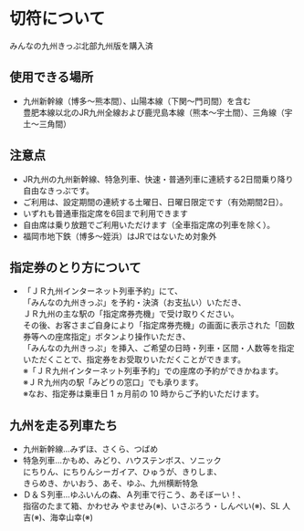 # 切符について

みんなの九州きっぷ北部九州版を購入済

## 使用できる場所
- 九州新幹線（博多～熊本間）、山陽本線（下関～門司間）を含む<br>
  豊肥本線以北のJR九州全線および鹿児島本線（熊本～宇土間）、三角線（宇土～三角間）

## 注意点
- JR九州の九州新幹線、特急列⾞、快速・普通列⾞に連続する2⽇間乗り降り⾃由なきっぷです。
- ご利⽤は、設定期間の連続する⼟曜⽇、⽇曜⽇限定です（有効期間2⽇）。
- いずれも普通⾞指定席を6回まで利⽤できます
- 自由席は乗り放題でご利用いただけます（全車指定席の列車を除く）。
- 福岡市地下鉄（博多～姪浜）はJRではないため対象外

## 指定券のとり方について
- 「ＪＲ九州インターネット列車予約」にて、<br>
  「みんなの九州きっぷ」を予約・決済（お支払い）いただき、<br>ＪＲ九州の主な駅の「指定席券売機」で受け取りください。<br>
  その後、お客さまご自身により「指定席券売機」の画面に表示された「回数券等への座席指定」ボタンより操作いただき、<br>
  「みんなの九州きっぷ」を挿入、ご希望の日時・列車・区間・人数等を指定いただくことで、指定券をお受取りいただくことができます。<br>
  ※「ＪＲ九州インターネット列車予約」での座席の予約ができかねます。<br>
  ※ＪＲ九州内の駅「みどりの窓口」でも承ります。<br>
  ※なお、指定券は乗車日 1 ヵ月前の 10 時からご予約いただけます。

## 九州を走る列車たち
- 九州新幹線…みずほ、さくら、つばめ
- 特急列車…かもめ、みどり、ハウステンボス、ソニック<br>
  にちりん、にちりんシーガイア、ひゅうが、きりしま、<br>
  きらめき、かいおう、あそ、ゆふ、九州横断特急
- Ｄ＆Ｓ列車…ゆふいんの森、Ａ列車で行こう、あそぼーい！、<br>
  指宿のたまて箱、かわせみ やませみ(※)、いさぶろう・しんぺい(※)、SL 人吉(※)、海幸山幸(※)